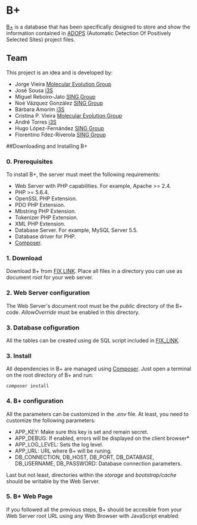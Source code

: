 B+
==

[B+](http://bpositive.i3s.up.pt) is a database that has been specifically designed to store and show the information 
contained in [ADOPS](https://sing.ei.uvigo.es/ADOPS/) (Automatic Detection Of Positively Selected Sites) project files.

Team
----
This project is an idea and is developed by:
* Jorge Vieira [Molecular Evolution Group](http://evolution.ibmc.up.pt)
* José Sousa [i3S](http://www.i3s.up.pt/)
* Miguel Reboiro-Jato [SING Group](http://www.sing-group.org)
* Noé Vázquez González [SING Group](http://www.sing-group.org)
* Bárbara Amorim [i3S](http://www.i3s.up.pt/)
* Cristina P. Vieira [Molecular Evolution Group](http://evolution.ibmc.up.pt)
* André Torres [i3S](http://www.i3s.up.pt/)
* Hugo López-Fernández [SING Group](http://www.sing-group.org)
* Florentino Fdez-Riverola [SING Group](http://www.sing-group.org)

##Downloading and Installing B+
### 0. Prerequisites

To install B+, the server must meet the following requirements:
* Web Server with PHP capabilities. For example, Apache >= 2.4.
* PHP >= 5.6.4.
* OpenSSL PHP Extension.
* PDO PHP Extension.
* Mbstring PHP Extension.
* Tokenizer PHP Extension.
* XML PHP Extension.
* Database Server. For example, MySQL Server 5.5.
* Database driver for PHP.
* [Composer](https://getcomposer.org/).

### 1. Download
 
Download B+ from [FIX LINK](). Place all files in a directory you can use as document root for your web server.

### 2. Web Server configuration

The Web Server's document root must be the *public* directory of the B+ code.
*AllowOverride* must be enabled in this directory.

### 3. Database cofiguration

All the tables can be created using de SQL script included in [FIX_LINK]().

### 3. Install

All dependencies in B+ are managed using [Composer](https://getcomposer.org/). Just open a terminal on the root directory
of B+ and run:

`composer install`

### 4. B+ configuration

All the parameters can be customized in the *.env* file. At least, you need to customize the following parameters:

* APP_KEY: Make sure this key is set and remain secret.
* APP_DEBUG: If enabled, errors will be displayed on the client browser*
* APP_LOG_LEVEL: Sets the log level.
* APP_URL: URL where B+ will be runing.
* DB_CONNECTION, DB_HOST, DB_PORT, DB_DATABASE, DB_USERNAME, DB_PASSWORD: Database connection parameters.

Last but not least, directories within the *storage* and *bootstrap/cache* should be writable by the Web Server.

### 5. B+ Web Page

If you followed all the previous steps, B+ should be accesible from your Web Server root URL using any Web Browser with
JavaScript enabled.


